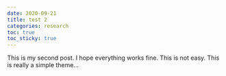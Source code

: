 ```yaml
---
date: 2020-09-21
title: test 2
categories: research
toc: true
toc_sticky: true
---
```


This is my second post.
I hope everything works fine.
This is not easy.
This is really a simple theme...